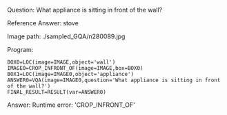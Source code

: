 Question: What appliance is sitting in front of the wall?

Reference Answer: stove

Image path: ./sampled_GQA/n280089.jpg

Program:

```
BOX0=LOC(image=IMAGE,object='wall')
IMAGE0=CROP_INFRONT_OF(image=IMAGE,box=BOX0)
BOX1=LOC(image=IMAGE0,object='appliance')
ANSWER0=VQA(image=IMAGE0,question='What appliance is sitting in front of the wall?')
FINAL_RESULT=RESULT(var=ANSWER0)
```
Answer: Runtime error: 'CROP_INFRONT_OF'

